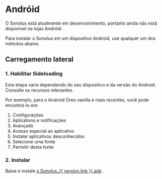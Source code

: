 # Andróid

O Sonolus está atualmente em desenvolvimento, portanto ainda não está disponível na lojas Andróid.

Para instalar o Sonolus em um dispositivo Android, use qualquer um dos métodos abaixo.

## Carregamento lateral

### 1. Habilitar Sideloading

Esta etapa varia dependendo do seu dispositivo e da versão do Android. Consulte os recursos relevantes.

Por exemplo, para o Android Oreo vanilla e mais recentes, você pode encontrá-lo em:

1. Configurações
2. Aplicativos e notificações
3. Avançado
4. Acesso especial ao aplicativo
5. Instalar aplicativos desconhecidos
6. Selecione uma fonte
7. Permitir desta fonte

### 2. Instalar

Baixe e instale <a href="%60https://download.sonolus.com/Sonolus_%24%7Bversion.link%7D.apk%60" target="_blank" rel="noreferrer">o Sonolus_{{ version.link }}.apk</a> .
